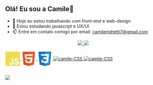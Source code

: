 ## Olá! Eu sou a Camile👋


- 🔭 Hoje eu estou trabalhando com front-end e web-design
- 🌱 Estou estudando javascript e UX/UI
- 📫 Entre em contato comigo por email: camilerighetti7@gmail.com

<div align="center">
  <a href="https://github.com/camilerigh">
  <img height="180em" src="https://github-readme-stats.vercel.app/api?username=camilerigh&show_icons=true&theme=dark&include_all_commits=true&count_private=true"/>
  <img height="180em" src="https://github-readme-stats.vercel.app/api/top-langs/?username=camilerigh&layout=compact&langs_count=7&theme=dark"/>
</div>
  <div style="display: inline_block"><br>
  <img align="center" alt="camile-Js" height="48" width="48" src="https://raw.githubusercontent.com/devicons/devicon/master/icons/javascript/javascript-plain.svg">
  <img align="center" alt="camile-HTML" height="48" width="48" src="https://raw.githubusercontent.com/devicons/devicon/master/icons/html5/html5-original.svg">
  <img align="center" alt="camile-CSS" height="48" width="48" src="https://raw.githubusercontent.com/devicons/devicon/master/icons/css3/css3-original.svg">
  <img align="center" alt="camile-CSS" height="48" width="48" src="https://cdn.jsdelivr.net/gh/devicons/devicon/icons/figma/figma-original.svg" />
    <img align="center" alt="camile-CSS" height="48" width="48" src="https://cdn.jsdelivr.net/gh/devicons/devicon/icons/bootstrap/bootstrap-original.svg" />
  

  
  ##
 <div>
  <a href="https://www.linkedin.com/in/camile-righetti-8a88281ab/" target="_blank"><img src="https://img.shields.io/badge/-LinkedIn-%230077B5?style=for-the-badge&logo=linkedin&logoColor=white" target="_blank"></a> 
    
   
 </div>

